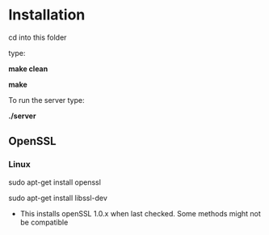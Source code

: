 # Installation

cd into this folder

type:

**make clean**

**make**

To run the server type:

**./server**


## OpenSSL
### Linux 
sudo apt-get install openssl  

sudo apt-get install libssl-dev  

* This installs openSSL 1.0.x when last checked. Some methods might not be compatible


